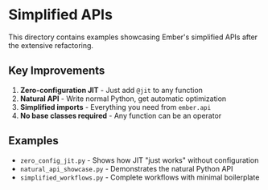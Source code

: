 # Simplified APIs

This directory contains examples showcasing Ember's simplified APIs after the extensive refactoring.

## Key Improvements

1. **Zero-configuration JIT** - Just add `@jit` to any function
2. **Natural API** - Write normal Python, get automatic optimization
3. **Simplified imports** - Everything you need from `ember.api`
4. **No base classes required** - Any function can be an operator

## Examples

- `zero_config_jit.py` - Shows how JIT "just works" without configuration
- `natural_api_showcase.py` - Demonstrates the natural Python API
- `simplified_workflows.py` - Complete workflows with minimal boilerplate